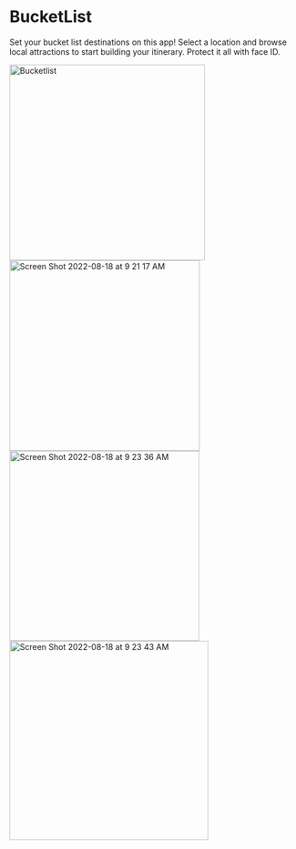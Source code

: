 # BucketList
Set your bucket list destinations on this app! Select a location and browse local attractions to start building your itinerary. Protect it all with face ID.

<img width="343" alt="Bucketlist" src="https://user-images.githubusercontent.com/97581186/185415202-d1f7e663-611f-40c4-bb2f-8fec421f751e.png">
<img width="334" alt="Screen Shot 2022-08-18 at 9 21 17 AM" src="https://user-images.githubusercontent.com/97581186/185419616-9396187a-deb3-4f89-ac76-6f5cde18f21a.png">
<img width="333" alt="Screen Shot 2022-08-18 at 9 23 36 AM" src="https://user-images.githubusercontent.com/97581186/185419657-7012e7a6-e3d2-4a6f-aa02-32be0de9e816.png">
<img width="349" alt="Screen Shot 2022-08-18 at 9 23 43 AM" src="https://user-images.githubusercontent.com/97581186/185419678-915ebd91-18a5-43fa-99f7-83692bae884b.png">

